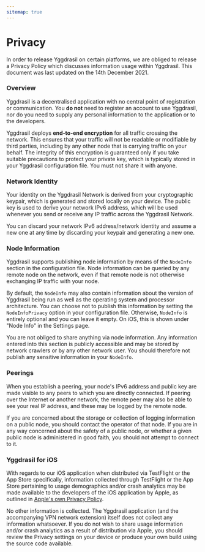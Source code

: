 ```yaml
---
sitemap: true
---
```


# Privacy

In order to release Yggdrasil on certain platforms, we are obliged to release a Privacy Policy which discusses information usage within Yggdrasil. This document was last updated on the 14th December 2021.

### Overview

Yggdrasil is a decentralised application with no central point of registration or communication. You **do not** need to register an account to use Yggdrasil, nor do you need to supply any personal information to the application or to the developers.

Yggdrasil deploys **end-to-end encryption** for all traffic crossing the network. This ensures that your traffic will not be readable or modifiable by third parties, including by any other node that is carrying traffic on your behalf. The integrity of this encryption is guaranteed only if you take suitable precautions to protect your private key, which is typically stored in your Yggdrasil configuration file. You must not share it with anyone.

### Network Identity

Your identity on the Yggdrasil Network is derived from your cryptographic keypair, which is generated and stored locally on your device. The public key is used to derive your network IPv6 address, which will be used whenever you send or receive any IP traffic across the Yggdrasil Network.

You can discard your network IPv6 address/network identity and assume a new one at any time by discarding your keypair and generating a new one.

### Node Information

Yggdrasil supports publishing node information by means of the `NodeInfo` section in the configuration file. Node information can be queried by any remote node on the network, even if that remote node is not otherwise exchanging IP traffic with your node.

By default, the `NodeInfo` may also contain information about the version of Yggdrasil being run as well as the operating system and processor architecture. You can choose not to publish this information by setting the `NodeInfoPrivacy` option in your configuration file. Otherwise, `NodeInfo` is entirely optional and you can leave it empty. On iOS, this is shown under "Node Info" in the Settings page.

You are not obliged to share anything via node information. Any information entered into this section is publicly accessible and may be stored by network crawlers or by any other network user. You should therefore not publish any sensitive information in your `NodeInfo`. 

### Peerings

When you establish a peering, your node's IPv6 address and public key are made visible to any peers to which you are directly connected. If peering over the Internet or another network, the remote peer may also be able to see your real IP address, and these may be logged by the remote node.

If you are concerned about the storage or collection of logging information on a public node, you should contact the operator of that node. If you are in any way concerned about the safety of a public node, or whether a given public node is administered in good faith, you should not attempt to connect to it.

### Yggdrasil for iOS

With regards to our iOS application when distributed via TestFlight or the App Store specifically, information collected through TestFlight or the App Store pertaining to usage demographics and/or crash analytics may be made available to the developers of the iOS application by Apple, as outlined in [Apple's own Privacy Policy](https://www.apple.com/uk/legal/privacy/en-ww/). 

No other information is collected. The Yggdrasil application (and the accompanying VPN network extension) itself does not collect any information whatsoever. If you do not wish to share usage information and/or crash analytics as a result of distribution via Apple, you should review the Privacy settings on your device or produce your own build using the source code available.

